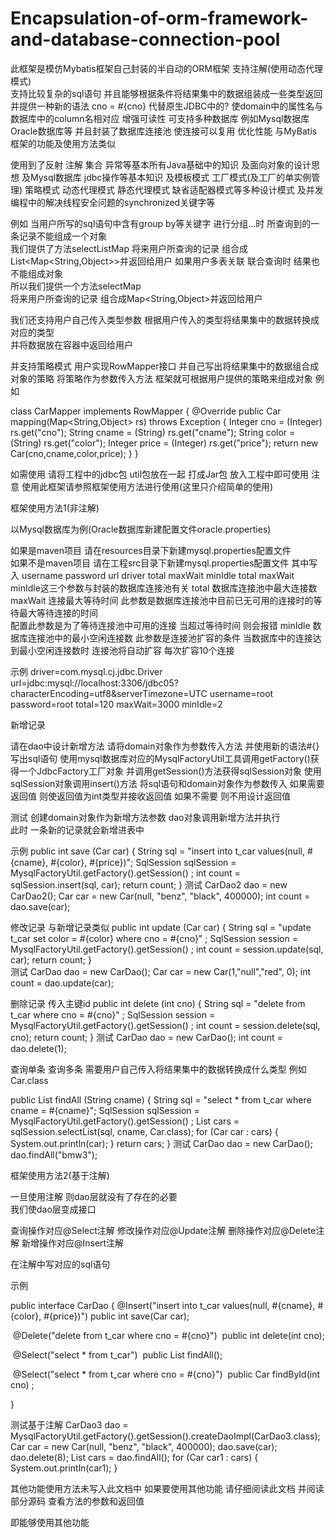 # Encapsulation-of-orm-framework-and-database-connection-pool
此框架是模仿Mybatis框架自己封装的半自动的ORM框架  支持注解(使用动态代理模式)  
支持比较复杂的sql语句  并且能够根据条件将结果集中的数据组装成一些类型返回
并提供一种新的语法  cno = #{cno}  代替原生JDBC中的?  使domain中的属性名与数据库中的column名相对应
增强可读性
可支持多种数据库  例如Mysql数据库  Oracle数据库等
并且封装了数据库连接池  使连接可以复用  优化性能
与MyBatis框架的功能及使用方法类似

使用到了反射  注解  集合  异常等基本所有Java基础中的知识
及面向对象的设计思想
及Mysql数据库  jdbc操作等基本知识
及模板模式  工厂模式(及工厂的单实例管理)  策略模式  动态代理模式  静态代理模式  缺省适配器模式等多种设计模式
及并发编程中的解决线程安全问题的synchronized关键字等

例如
当用户所写的sql语句中含有group by等关键字  进行分组...时  所查询到的一条记录不能组成一个对象  
我们提供了方法selectListMap
将来用户所查询的记录  组合成List<Map<String,Object>>并返回给用户
如果用户多表关联  联合查询时  结果也不能组成对象  
所以我们提供一个方法selectMap  
将来用户所查询的记录  组合成Map<String,Object>并返回给用户

我们还支持用户自己传入类型参数  根据用户传入的类型将结果集中的数据转换成对应的类型  
并将数据放在容器中返回给用户

并支持策略模式  用户实现RowMapper接口  并自己写出将结果集中的数据组合成对象的策略
将策略作为参数传入方法  框架就可根据用户提供的策略来组成对象
例如

class CarMapper implements RowMapper<Car> {
    @Override
    public Car mapping(Map<String,Object> rs) throws Exception {
        Integer cno = (Integer) rs.get("cno");
        String cname = (String) rs.get("cname");
        String color = (String) rs.get("color");
        Integer price = (Integer) rs.get("price");
        return new Car(cno,cname,color,price);
    }
}




如需使用  请将工程中的jdbc包  util包放在一起  打成Jar包  放入工程中即可使用
注意  使用此框架请参照框架使用方法进行使用(这里只介绍简单的使用) 

框架使用方法1(非注解)

以Mysql数据库为例(Oracle数据库新建配置文件oracle.properties)

如果是maven项目  请在resources目录下新建mysql.properties配置文件  
如果不是maven项目  请在工程src目录下新建mysql.properties配置文件
其中写入
username  password  url  driver  total  maxWait  minIdle
total  maxWait  minIdle这三个参数与封装的数据库连接池有关
total  数据库连接池中最大连接数
maxWait  连接最大等待时间  此参数是数据库连接池中目前已无可用的连接时的等待最大等待连接的时间  
配置此参数是为了等待连接池中可用的连接  当超过等待时间  则会报错
minIdle  数据库连接池中的最小空闲连接数  此参数是连接池扩容的条件
当数据库中的连接达到最小空闲连接数时  连接池将自动扩容  每次扩容10个连接

示例
driver=com.mysql.cj.jdbc.Driver
url=jdbc:mysql://localhost:3306/jdbc05?characterEncoding=utf8&serverTimezone=UTC
username=root
password=root
total=120
maxWait=3000
minIdle=2

新增记录 

请在dao中设计新增方法
请将domain对象作为参数传入方法
并使用新的语法#{}写出sql语句
使用mysql数据库对应的MysqlFactoryUtil工具调用getFactory()获得一个JdbcFactory工厂对象
并调用getSession()方法获得sqlSession对象
使用sqlSession对象调用insert()方法  将sql语句和domain对象作为参数传入
如果需要返回值  则使返回值为int类型并接收返回值  如果不需要  则不用设计返回值

测试
创建domain对象作为新增方法参数
dao对象调用新增方法并执行  
此时  一条新的记录就会新增进表中

示例
public int save (Car car) {
    String sql = "insert into t_car values(null, #{cname}, #{color}, #{price})";
    SqlSession sqlSession = MysqlFactoryUtil.getFactory().getSession() ;
    int count = sqlSession.insert(sql, car);
    return count;
}
测试
CarDao2 dao = new CarDao2();
Car car = new Car(null, "benz", "black", 400000);
int count = dao.save(car);

修改记录 
与新增记录类似
public int update (Car car) {
    String sql = "update t_car set color = #{color} where cno = #{cno}" ;
    SqlSession session = MysqlFactoryUtil.getFactory().getSession() ;
    int count = session.update(sql, car);
    return count;
}  
测试
CarDao dao = new CarDao();
Car car = new Car(1,"null","red", 0);
int count = dao.update(car);

删除记录  传入主键id
public int delete (int cno) {
    String sql = "delete from t_car where cno = #{cno}" ;
    SqlSession session = MysqlFactoryUtil.getFactory().getSession() ;
    int count = session.delete(sql, cno);
    return count;
}
测试
CarDao dao = new CarDao();
int count = dao.delete(1);

查询单条  查询多条
需要用户自己传入将结果集中的数据转换成什么类型  例如Car.class

public List<Car> findAll (String cname) {
    String sql = "select * from t_car where cname = #{cname}";
    SqlSession sqlSession = MysqlFactoryUtil.getFactory().getSession() ;
    List<Car> cars = sqlSession.selectList(sql, cname, Car.class);
    for (Car car : cars) {
        System.out.println(car);
    }
    return cars;
}
测试
CarDao dao = new CarDao();
dao.findAll("bmw3");


框架使用方法2(基于注解)

一旦使用注解  则dao层就没有了存在的必要  
我们使dao层变成接口

查询操作对应@Select注解
修改操作对应@Update注解
删除操作对应@Delete注解
新增操作对应@Insert注解

在注解中写对应的sql语句

示例

public interface CarDao {
    @Insert("insert into t_car values(null, #{cname}, #{color}, #{price})")
    public int save(Car car);

​	@Delete("delete from t_car where cno = #{cno}")
​	public int delete(int cno);

​	@Select("select * from t_car")
​	public List<Car> findAll();

​	@Select("select * from t_car where cno = #{cno}")
​	public Car findById(int cno) ;

}



测试基于注解
CarDao3 dao = MysqlFactoryUtil.getFactory().getSession().createDaoImpl(CarDao3.class);
Car car = new Car(null, "benz", "black", 400000);
dao.save(car);
dao.delete(8);
List<Car> cars = dao.findAll();
for (Car car1 : cars) {
    System.out.println(car1);
}



其他功能使用方法未写入此文档中  如果要使用其他功能  请仔细阅读此文档  并阅读部分源码  查看方法的参数和返回值 

即能够使用其他功能


